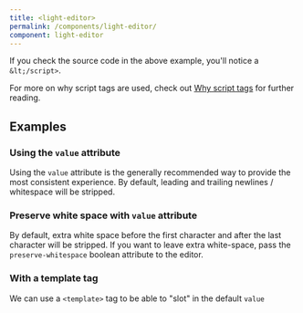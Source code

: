 ```yaml
---
title: <light-editor>
permalink: /components/light-editor/
component: light-editor
---
```


<!-- Register it with the lazy loader -->

<light-editor style="display: none;"></light-editor>
<light-code style="display: none;"></light-code>

<light-preview preview-mode="shadow-dom">
  <script type="text/plain" slot="code">
    <style>

      light-editor {
        &::part(base) {
          perspective: 30em;
        }

        &::part(base),
        &::part(light-code),
        &::part(textarea) {
          transform-style: preserve-3d;
          transition-property: transform, opacity;
          transition-duration: 0.6s;
        }
      }

      div:has(input:checked) light-editor {
        &::part(base) {
          transform: rotateY(45deg) rotateZ(-12deg);
        }
        &::part(light-code) {
          opacity: 0.45;
          transform: translateX(0px);
        }

        &::part(textarea) {
          color: rgba(0,0,255, 0.85);
          transform: translateX(40px);
        }
      }
    </style>

    <div>
      <label>
      <input id="toggle-trees" type="checkbox">
        Separate Trees
      </label>
      <light-editor label="A small editor">
        <!-- We use a `<script type="text/plain">` because there's a lot of caveats to using `<template>` -->
        <script type="text/plain">
          <!DOCTYPE html>
          <html lang='en'>
            <head>
              <meta charset='UTF-8'>
              <title>Hello World</title>

              <style>
                h1 { font-size: 1.8rem; }
              </style>
            </head>
            <body>
              <main>
                <h1>Hello World</h1>
                Sup
                <script>
                  const greeting = 'Hello World'
                  console.log(greeting)
                &lt;/script>
              </main>
            </body>
          </html>
        &lt;/script>
      </light-editor>
    </div>
  </script>
</light-preview>

<light-preview preview-mode="shadow-dom" >
  <script type="text/plain" slot="code">
    <form>
      <light-editor label="A small editor">
        <!-- We use a `<script type="text/plain">` because there's a lot of caveats to using `<template>` -->
        <script type="text/plain">
          <!DOCTYPE html>
          <html lang='en'>
            <head>
              <meta charset='UTF-8'>
              <title>Hello World</title>

              <style>
                h1 { font-size: 1.8rem; }
              </style>
            </head>
            <body>
              <main>
                <h1>Hello World</h1>
                Sup
                <script>
                  const greeting = 'Hello World'
                  console.log(greeting)
                &lt;/script>
              </main>
            </body>
          </html>
        &lt;/script>
      </light-editor>
    </form>

  </script>
</light-preview>

If you check the source code in the above example, you'll notice a `&lt;/script>`.

For more on why script tags are used, check out [Why script tags](/references/why-script-tags/)
for further reading.

## Examples

### Using the `value` attribute

Using the `value` attribute is the generally recommended way to provide the most consistent experience. By default,
leading and trailing newlines / whitespace will be stripped.

<light-preview preview-mode="shadow-dom">
  <script type="text/plain" slot='code'>
    <light-editor
      value="
      <!DOCTYPE html>
      <html lang='en'>
        <head>
          <meta charset='UTF-8'>
          <title>Hello World</title>
        </head>
        <body>
          <main>
            <h1>Hello World</h1>
            Sup
            <script>
              const greeting = 'Hello World'
              console.log(greeting)
            &lt;/script>
          </main>
        </body>
      </html>"
    >
    </light-editor>
  </script>
</light-preview>

### Preserve white space with `value` attribute

By default, extra white space before the first character and after the last character will be stripped.
If you want to leave extra white-space, pass the `preserve-whitespace` boolean attribute to the editor.

<light-preview preview-mode="shadow-dom">
  <template slot='code'>
    <light-editor preserve-whitespace="" value="
      <!DOCTYPE html>
      <html lang='en'>
        <head>
          <meta charset='UTF-8'>
          <title>Hello World</title>
        </head>
        <body>
          <main>
            <h1>Hello World</h1>
            Sup
            &lt;script&gt;
              const greeting = 'Hello World!'
              console.log(greeting)
            &lt;/script&gt;
          </main>
        </body>
      </html>
      "
    >
    </light-editor>
  </template>
</light-preview>

### With a template tag

We can use a `<template>` tag to be able to "slot" in the default `value`

<light-preview preview-mode="shadow-dom">
  <template slot="code">
    <light-editor>
      <template>
        <div>
          <div>Hello World</div>
          <div>What's up dude</div>
        </div>

        <template>
          A template in a template?!!?!?
        </template>

        This is madness!!
      </template>
    </light-editor>

  </template>
</light-preview>

### Changing the highlight language to CSS

By default, the highlighter from Highlight.js only supports HTML / CSS / JS.
This is intentional to keep the bundle size low. Supported languages are `html`, `css`, and `js`.

<light-preview preview-mode="shadow-dom">
  <template slot="code">
    <light-editor language="css">
      <template>
        html, body {
          min-height: 100%;
          height: 100%;
          padding: 0;
          margin: 0;
        }

        light-pen {
          height: 100%;
        }
      </template>
    </light-editor>

  </template>
</light-preview>

### Using a `script` tag

```html
<light-editor>
  <!-- Important to use `type="text/plain"` -->
  <script type="text/plain">
    <script>&lt;/script>
  </script>
</light-editor>
```

### Disabled Editor

To disable the editor, provide a `disabled` attribute.

<light-preview preview-mode="shadow-dom">
  <script type="text/html" slot="code">
    <light-editor disabled value="You can't edit me!"></light-editor>
  </script>
</light-preview>

### Editor with a placeholder

To provide a placeholder, use the `placeholder` attribute. Note, this does not support a `<slot>`
because it's using the native `<textarea>` placeholder attribute.

<light-preview preview-mode="shadow-dom">
  <template slot="code">
    <light-editor placeholder="Write something awesome"></light-editor>
  </template>
</light-preview>

### Editor with validations

Validations are handled using "Form Associated Custom Elements".

`<light-editor>` supports `minlength`, `maxlength`, and `required` just like the
native `<textarea>` element.

<strong>minlength, maxlength, required validations</strong>

<light-preview preview-mode="shadow-dom" script-scope="shadow-dom">
  <script type="text/plain" slot="code">
    <form>
      <label>
        minlength: 5, maxlength: 6, required.
        <br>
        <light-editor required minlength="5" maxlength="6"></light-editor>
      </label>
      <button>Trigger Validations</button>
    </form>
    <!-- Prevent form submissions -->
    <script>
      document.addEventListener("submit", (e) => e.preventDefault())
    &lt;/script>
  </script>
</light-preview>

### Removing line numbers

Removing line numbers can be done with the boolean attribute `disable-line-numbers`

<light-preview preview-mode="shadow-dom">
  <script type="text/plain" slot="code">
    <light-editor disable-line-numbers>
      <!-- We use a `<script type="text/plain">` because there's a lot of caveats to using `<template>` -->
      <script type="text/plain">
        <!DOCTYPE html>
        <html lang='en'>
          <head>
            <meta charset='UTF-8'>
            <title>Hello World</title>

            <style>
              h1 { font-size: 1.8rem; }
            </style>
          </head>
          <body>
            <main>
              <h1>Hello World</h1>
              Sup
              <script>
                const greeting = 'Hello World'
                console.log(greeting)
              &lt;/script>
            </main>
          </body>
        </html>
      &lt;/script>
    </light-editor>

  </script>
</light-preview>

### Whitespace wrapping

By default `<light-preview>` will "soft wrap" lines for you. Meaning, code will wrap and not overflow
the container. If this is undesirable, you can pass `wrap="hard"` and lines will not wrap.

Here's a preview of soft wrapping vs hard wrapping.

<light-preview preview-mode="shadow-dom" unescape-behavior="none">
  <template slot="code">
    <div style="display: grid; gap: 30px; grid-template-columns: repeat(auto-fit, minmax(200px, 1fr));">
      <section>
        <h2>With "soft" wrapping</h2>
        <light-editor>
          <script type="text/plain">
            <html>
              <head></head>
              <body>
                HHello World Hello World Hello WorldHello World Hello World Hello WorldHello World Hello World Hello WorldHello World Hello World Hello WorldHello World Hello World Hello WorldHello World Hello World Hello WorldHello World Hello World Hello WorldHello World Hello World Hello WorldHello World Hello World Hello WorldHello World Hello World Hello WorldHello World Hello World Hello WorldHello World Hello World Hello WorldHello World Hello World Hello WorldHello World Hello World Hello Worldello World Hello World Hello World
                <script>
                  const greeting = "Hello World"
                  console.log(greeting)
                &lt;/script>
              </body>
            </html>
          </script>
        </light-editor>
      </section>
      <section>
        <h2>With "hard" wrapping</h2>
        <light-editor wrap="hard" highlight-lines="{4}">
          <script type="text/plain">
            <html>
              <head></head>
              <body>
                HHello World Hello World Hello WorldHello World Hello World Hello WorldHello World Hello World Hello WorldHello World Hello World Hello WorldHello World Hello World Hello WorldHello World Hello World Hello WorldHello World Hello World Hello WorldHello World Hello World Hello WorldHello World Hello World Hello WorldHello World Hello World Hello WorldHello World Hello World Hello WorldHello World Hello World Hello WorldHello World Hello World Hello WorldHello World Hello World Hello Worldello World Hello World Hello World
                <script>
                  const greeting = "Hello World"
                  console.log(greeting)
                &lt;/script>
              </body>
            </html>
          </script>
        </light-editor>
      </section>
    </div>
  </template>
</light-preview>

## Additional Notes

### Caveats to the initial editor value

Declarative slots are hard. The most "consistent" way to provide a default value for the editor
is to use `value` attribute. Like so:

```html
<light-editor value="<html></html>"></light-editor>
```

### Problems with declarative slotting

If you really _want_ declarative slotting, it's best to use a `<textarea>` in the default slot.
The editor is really a `<textarea>` at it's core, so its recommended to use the `<textarea>` element to slot in elements.
It has 1 drawback which is around not being able to slot in a `<textarea>` directly.
And showing `&lt;` and `&gt;` literals is challenging. `&amp;lt;html&amp;gt;` is equivalent to `&gt;html&lt;>`
This limitation only exists for slotting.

Using a `<textarea>` element for the default slot requires the following markup to nest a
`<textarea>` string literal inside of it:

```html
<light-editor>
  <textarea>
    &lt;textarea&gt;&lt;/textarea&gt;
  </textarea>
</light-editor>
```

### Other slottable tags

`<template>` formats the HTML and strips improper HTML. It's also not suitable for non-HTML strings. You can do it, but you've been warned.
`<xmp>` is deprecated and also has some issues around if you do something like: `<!DOCTYPE html >`
`<!-- -->` isn't supported like with Prism's auto escape plugin could be used, but runs into issues if you want comments nested in comments.

